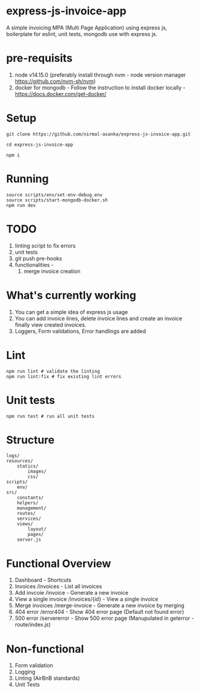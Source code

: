 # express-js-invoice-app

A simple invoicing MPA (Multi Page Application) using express js, boilerplate for eslint, unit tests, mongodb use with express js.

# pre-requisits

1. node v14.15.0 (preferably install through nvm - node version manager https://github.com/nvm-sh/nvm)
2. docker for mongodb - Follow the instruction to install docker locally - https://docs.docker.com/get-docker/

# Setup

```
git clone https://github.com/nirmal-asanka/express-js-invoice-app.git

cd express-js-invoice-app

npm i
```

# Running

```
source scripts/env/set-env-debug.env
source scripts/start-mongodb-docker.sh
npm run dev
```

# TODO

1. linting script to fix errors
2. unit tests
3. git push pre-hooks
4. functionalities -
   1. merge invoice creation

# What's currently working

1. You can get a simple idea of express js usage
2. You can add invoice lines, delete invoice lines and create an invoice finally view created invoices.
3. Loggers, Form validations, Error handlings are added

# Lint

```
npm run lint # validate the linting
npm run lint:fix # fix existing lint errors
```

# Unit tests

```
npm run test # run all unit tests
```

# Structure

```
logs/
resources/
    statics/
        images/
        css/
scripts/
    env/
src/
    constants/
    helpers/
    management/
    routes/
    services/
    views/
        layout/
        pages/
    server.js
```

# Functional Overview

1. Dashboard - Shortcuts
2. Invoices /invoices - List all invoices
3. Add invcoie /invoice - Generate a new invoice
4. View a single invoice /invoices/{id} - View a single invoice
5. Merge invoices /merge-invoice - Generate a new invoice by merging
6. 404 error /error404 - Show 404 error page (Default not found error)
7. 500 error /servererror - Show 500 error page (Manupulated in geterror - route/index.js)

# Non-functional

1. Form validation
2. Logging
3. Linting (AirBnB standards)
4. Unit Tests
